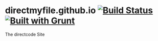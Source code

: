# directmyfile.github.io [![Build Status](https://travis-ci.org/DirectMyFile/directmyfile.github.io.svg)](https://travis-ci.org/DirectMyFile/directmyfile.github.io) [![Built with Grunt](https://cdn.gruntjs.com/builtwith.png)](http://gruntjs.com/)
The directcode Site
